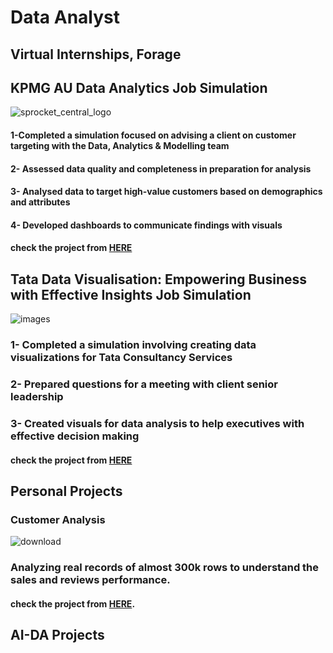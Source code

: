 # Data Analyst
## Virtual Internships, Forage  
## KPMG AU Data Analytics Job Simulation  
![sprocket_central_logo](https://user-images.githubusercontent.com/74540804/190919418-f90b3ea5-219e-4409-96d7-d51200775a3a.png)  
#### 1-Completed a simulation focused on advising a client on customer targeting with the Data, Analytics & Modelling team
#### 2- Assessed data quality and completeness in preparation for analysis
#### 3- Analysed data to target high-value customers based on demographics and attributes
#### 4- Developed dashboards to communicate findings with visuals
#### check the project from [HERE](https://github.com/abdulrahmanyaser/Virtual_Experience_Programs/tree/main/Companies/KPMG%20AU%20Data%20Analytics%20virtual%20internship)

## Tata Data Visualisation: Empowering Business with Effective Insights Job Simulation  
![images](https://github.com/abdulrahmanyaser/Abdo-Y-Portfolio/assets/74540804/f1c8bcbd-eb12-403d-91e1-74458b822161)

### 1- Completed a simulation involving creating data visualizations for Tata Consultancy Services
### 2- Prepared questions for a meeting with client senior leadership
### 3- Created visuals for data analysis to help executives with effective decision making
#### check the project from [HERE](https://github.com/abdulrahmanyaser/Virtual_Experience_Programs/tree/main/Companies/TATA%20Data%20Visualisation%20Empowering%20Business%20with%20Effective%20Insights)

 


  



## Personal Projects
### Customer Analysis
![download](https://github.com/abdulrahmanyaser/Abdo-Y-Portfolio/assets/74540804/32936c97-ce59-4cf7-89d9-80e484d57b9a)
### Analyzing real records of almost 300k rows to understand the sales and reviews performance.  
#### check the project from [HERE](https://github.com/abdulrahmanyaser/SQL-tableau-Projects/tree/main/Customer%20Analysis).  






## AI-DA Projects


